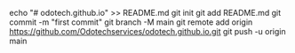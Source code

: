 echo "# odotech.github.io" >> README.md
git init
git add README.md
git commit -m "first commit"
git branch -M main
git remote add origin https://github.com/Odotechservices/odotech.github.io.git
git push -u origin main
